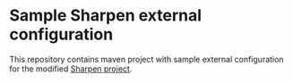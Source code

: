 Sample Sharpen external configuration
=====================

This repository contains maven project with sample external configuration for the modified [Sharpen project](https://github.com/ydanila/sharpen_imazen/tree/commandline). 